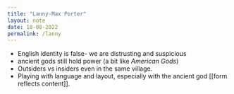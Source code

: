 ```yaml
---
title: "Lanny-Max Porter"
layout: note
date: 18-08-2022
permalink: /lanny
---
```

-   English identity is false- we are distrusting and suspicious
-   ancient gods still hold power (a bit like *American Gods*)
-   Outsiders vs insiders even in the same village.
-   Playing with language and layout, especially with the ancient god [[form reflects content]].
